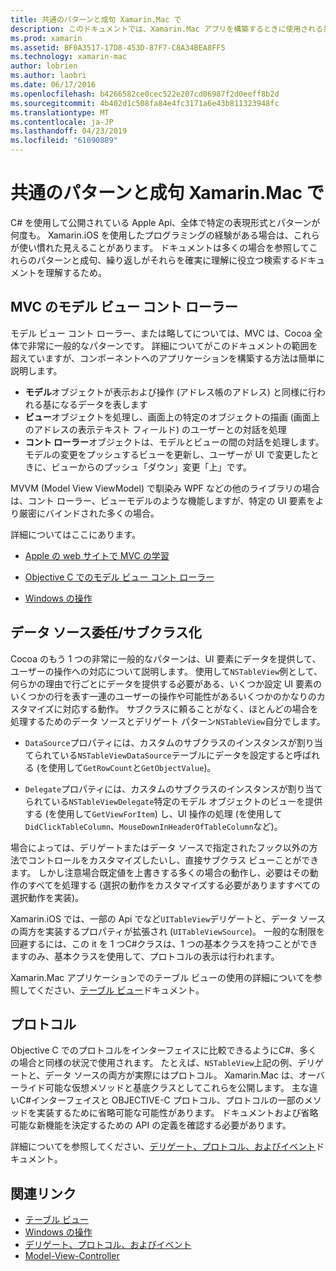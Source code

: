 ```yaml
---
title: 共通のパターンと成句 Xamarin.Mac で
description: このドキュメントでは、Xamarin.Mac アプリを構築するときに使用される共通のデザイン パターンについて説明します。 これは、モデル-ビュー-コント ローラー パターンでは、データ ソースとデリゲート パターン、およびプロトコルについて説明します。
ms.prod: xamarin
ms.assetid: BF0A3517-17D8-453D-87F7-C8A34BEA8FF5
ms.technology: xamarin-mac
author: lobrien
ms.author: laobri
ms.date: 06/17/2016
ms.openlocfilehash: b4266582ce0cec522e207cd06987f2d0eeff8b2d
ms.sourcegitcommit: 4b402d1c508fa84e4fc3171a6e43b811323948fc
ms.translationtype: MT
ms.contentlocale: ja-JP
ms.lasthandoff: 04/23/2019
ms.locfileid: "61090889"
---
```

# <a name="common-patterns-and-idioms-in-xamarinmac"></a>共通のパターンと成句 Xamarin.Mac で

C# を使用して公開されている Apple Api、全体で特定の表現形式とパターンが何度も。 Xamarin.iOS を使用したプログラミングの経験がある場合は、これらが使い慣れた見えることがあります。 ドキュメントは多くの場合を参照してこれらのパターンと成句、繰り返しがそれらを確実に理解に役立つ検索するドキュメントを理解するため。

## <a name="mvc---model-view-controller"></a>MVC のモデル ビュー コント ローラー

モデル ビュー コント ローラー、または略してについては、MVC は、Cocoa 全体で非常に一般的なパターンです。 詳細についてがこのドキュメントの範囲を超えていますが、コンポーネントへのアプリケーションを構築する方法は簡単に説明します。

- **モデル**オブジェクトが表示および操作 (アドレス帳のアドレス) と同様に行われる基になるデータを表します
- **ビュー**オブジェクトを処理し、画面上の特定のオブジェクトの描画 (画面上のアドレスの表示テキスト フィールド) のユーザーとの対話を処理
- **コント ローラー**オブジェクトは、モデルとビューの間の対話を処理します。 モデルの変更をプッシュするビューを更新し、ユーザーが UI で変更したときに、ビューからのプッシュ「ダウン」変更「上」です。

MVVM (Model View ViewModel) で馴染み WPF などの他のライブラリの場合は、コント ローラー、ビューモデルのような機能しますが、特定の UI 要素をより厳密にバインドされた多くの場合。

詳細についてはここにあります。

- [Apple の web サイトで MVC の学習](https://developer.apple.com/library/ios/documentation/general/conceptual/devpedia-cocoacore/MVC.html)

- [Objective C でのモデル ビュー コント ローラー](https://developer.apple.com/library/ios/documentation/general/conceptual/CocoaEncyclopedia/Model-View-Controller/Model-View-Controller.html)
- [Windows の操作](~/mac/user-interface/window.md)

## <a name="data-source--delegate--subclassing"></a>データ ソース委任/サブクラス化

Cocoa のもう 1 つの非常に一般的なパターンは、UI 要素にデータを提供して、ユーザーの操作への対応について説明します。 使用して`NSTableView`例として、何らかの理由で行ごとにデータを提供する必要がある、いくつか設定 UI 要素のいくつかの行を表す一連のユーザーの操作や可能性があるいくつかのかなりのカスタマイズに対応する動作。 サブクラスに頼ることがなく、ほとんどの場合を処理するためのデータ ソースとデリゲート パターン`NSTableView`自分でします。

- `DataSource`プロパティには、カスタムのサブクラスのインスタンスが割り当てられている`NSTableViewDataSource`テーブルにデータを設定すると呼ばれる (を使用して`GetRowCount`と`GetObjectValue`)。

- `Delegate`プロパティには、カスタムのサブクラスのインスタンスが割り当てられている`NSTableViewDelegate`特定のモデル オブジェクトのビューを提供する (を使用して`GetViewForItem`) し、UI 操作の処理 (を使用して`DidClickTableColumn`、`MouseDownInHeaderOfTableColumn`など)。

場合によっては、デリゲートまたはデータ ソースで指定されたフック以外の方法でコントロールをカスタマイズしたいし、直接サブクラス ビューことができます。 しかし注意場合既定値を上書きする多くの場合の動作し、必要はその動作のすべてを処理する (選択の動作をカスタマイズする必要がありますすべての選択動作を実装)。

Xamarin.iOS では、一部の Api でなど`UITableView`デリゲートと、データ ソースの両方を実装するプロパティが拡張され (`UITableViewSource`)。 一般的な制限を回避するには、この it を 1 つC#クラスは、1 つの基本クラスを持つことができますのみ、基本クラスを使用して、プロトコルの表示は行われます。

Xamarin.Mac アプリケーションでのテーブル ビューの使用の詳細についてを参照してください、[テーブル ビュー](~/mac/user-interface/table-view.md)ドキュメント。

## <a name="protocols"></a>プロトコル

Objective C でのプロトコルをインターフェイスに比較できるようにC#、多くの場合と同様の状況で使用されます。 たとえば、`NSTableView`上記の例、デリゲートと、データ ソースの両方が実際にはプロトコル。 Xamarin.Mac は、オーバーライド可能な仮想メソッドと基底クラスとしてこれらを公開します。 主な違いC#インターフェイスと OBJECTIVE-C プロトコル、プロトコルの一部のメソッドを実装するために省略可能な可能性があります。 ドキュメントおよび省略可能な新機能を決定するための API の定義を確認する必要があります。

詳細についてを参照してください、[デリゲート、プロトコル、およびイベント](~/ios/app-fundamentals/delegates-protocols-and-events.md)ドキュメント。



## <a name="related-links"></a>関連リンク

- [テーブル ビュー](~/mac/user-interface/table-view.md)
- [Windows の操作](~/mac/user-interface/window.md)
- [デリゲート、プロトコル、およびイベント](~/ios/app-fundamentals/delegates-protocols-and-events.md)
- [Model-View-Controller](https://developer.apple.com/library/ios/documentation/general/conceptual/CocoaEncyclopedia/Model-View-Controller/Model-View-Controller.html)
